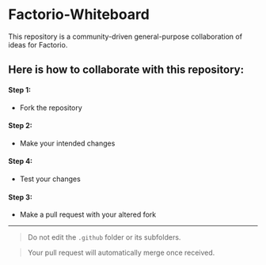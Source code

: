 # Factorio-Whiteboard

This repository is a community-driven general-purpose collaboration of ideas for Factorio.

## Here is how to collaborate with this repository:

#### Step 1:
* Fork the repository

#### Step 2:
* Make your intended changes

#### Step 4:
* Test your changes

#### Step 3:
* Make a pull request with your altered fork

---

> Do not edit the `.github` folder or its subfolders.

> Your pull request will automatically merge once received.
